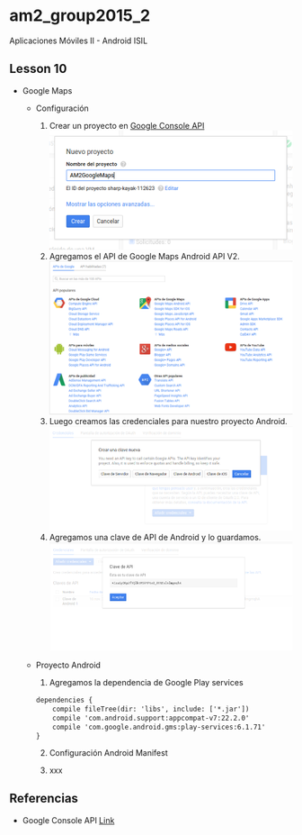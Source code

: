 # am2_group2015_2
Aplicaciones Móviles II - Android ISIL

## Lesson 10

* Google Maps
    - Configuración
        1. Crear un proyecto en [Google Console API](https://console.developers.google.com/)
        ![1](https://github.com/ISILAndroid/am2_group2015_2/blob/Lesson10/images/gm1.png)
        2. Agregamos el API de Google Maps Android API V2.
        ![2](https://github.com/ISILAndroid/am2_group2015_2/blob/Lesson10/images/gm2.png)
        3. Luego creamos las credenciales para nuestro proyecto Android.
         ![3](https://github.com/ISILAndroid/am2_group2015_2/blob/Lesson10/images/gm3.png)
        4. Agregamos una clave de API de Android y lo guardamos.
         ![4](https://github.com/ISILAndroid/am2_group2015_2/blob/Lesson10/images/gm4.png)


    - Proyecto Android
        1. Agregamos la dependencia de Google Play services   
        ```  
        dependencies {
            compile fileTree(dir: 'libs', include: ['*.jar'])
            compile 'com.android.support:appcompat-v7:22.2.0'
            compile 'com.google.android.gms:play-services:6.1.71'
        }

        ```

        2. Configuración Android Manifest

        2. xxx

## Referencias


* Google Console API [Link](https://console.developers.google.com/)